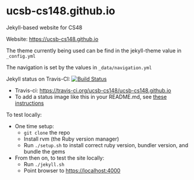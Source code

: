 # ucsb-cs148.github.io

Jekyll-based website for CS48

Website: <https://ucsb-cs148.github.io>

The theme currently being used can be find in the jekyll-theme value
in `_config.yml`

The navigation is set by the values in `_data/navigation.yml`

Jekyll status on Travis-CI: [![Build Status](https://travis-ci.org/ucsb-cs148/ucsb-cs148.github.io.svg?branch=master)](https://travis-ci.org/ucsb-cs48/ucsb-cs148.github.io)

* Travis-ci: https://travis-ci.org/ucsb-cs148/ucsb-cs148.github.io
* To add a status image like this in your README.md, see [these instructions](https://docs.travis-ci.com/user/status-images/)

To test locally:
* One time setup:
    * `git clone` the repo
    * Install rvm (the Ruby version manager)
    * Run `./setup.sh` to install correct ruby version, bundler version, and bundle the gems
* From then on, to test the site locally:
    * Run `./jekyll.sh`
    * Point browser to <https://localhost:4000>
